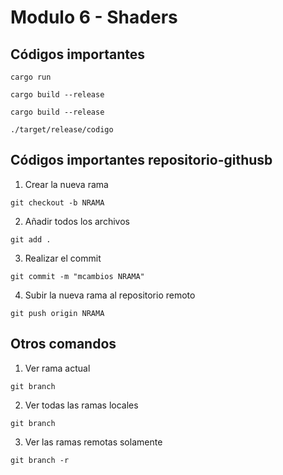 # Modulo 6 - S**haders**

## Códigos importantes

``cargo run``

``cargo build --release``

``cargo build --release``

``./target/release/codigo``

## Códigos importantes repositorio-githusb

1. Crear la nueva rama

``git checkout -b NRAMA``

2. Añadir todos los archivos

``git add .``

3. Realizar el commit

``git commit -m "mcambios NRAMA"``

4. Subir la nueva rama al repositorio remoto

``git push origin NRAMA``

## Otros comandos

1. Ver rama actual

``git branch``

2. Ver todas las ramas locales

``git branch``

3. Ver las ramas remotas solamente

``git branch -r``
